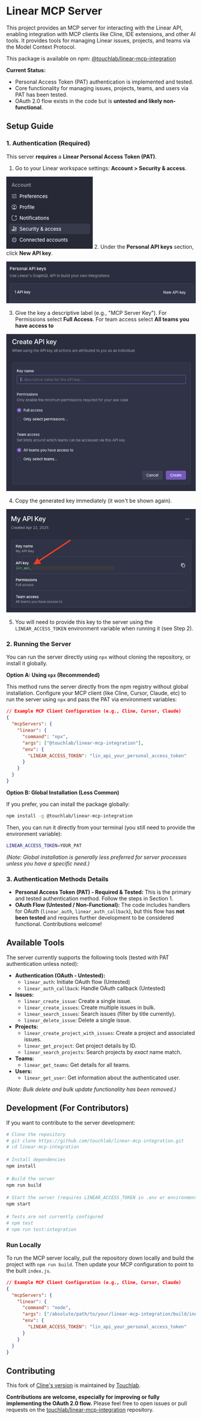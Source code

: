 # Linear MCP Server

This project provides an MCP server for interacting with the Linear API, enabling integration with MCP clients like Cline, IDE extensions, and other AI tools. It provides tools for managing Linear issues, projects, and teams via the Model Context Protocol.

This package is available on npm: [@touchlab/linear-mcp-integration](https://www.npmjs.com/package/@touchlab/linear-mcp-integration)

**Current Status:**
*   Personal Access Token (PAT) authentication is implemented and tested.
*   Core functionality for managing issues, projects, teams, and users via PAT has been tested.
*   OAuth 2.0 flow exists in the code but is **untested and likely non-functional**.

## Setup Guide

### 1. Authentication (Required)

This server **requires** a **Linear Personal Access Token (PAT)**.

1.  Go to your Linear workspace settings: **Account > Security & access**.

![Step1](./photos/Step1.png)
2.  Under the **Personal API keys** section, click **New API key**.

![Step2](./photos/Step2.png)

3.  Give the key a descriptive label (e.g., "MCP Server Key"). 
For Permissions select **Full Access**. 
For team access select **All teams you have access to**

![Step3](./photos/Step3.png)

4.  Copy the generated key immediately (it won't be shown again).

![Step4](./photos/Step4.png)

5.  You will need to provide this key to the server using the `LINEAR_ACCESS_TOKEN` environment variable when running it (see Step 2).

### 2. Running the Server

You can run the server directly using `npx` without cloning the repository, or install it globally.

**Option A: Using `npx` (Recommended)**

This method runs the server directly from the npm registry without global installation. Configure your MCP client (like Cline, Cursor, Claude, etc) to run the server using `npx` and pass the PAT via environment variables:

```json
// Example MCP Client Configuration (e.g., Cline, Cursor, Claude)
{
  "mcpServers": {
    "linear": {
      "command": "npx", 
      "args": ["@touchlab/linear-mcp-integration"],
      "env": {
        "LINEAR_ACCESS_TOKEN": "lin_api_your_personal_access_token"
      }
    }
  }
}
```

**Option B: Global Installation (Less Common)**

If you prefer, you can install the package globally:

```bash
npm install -g @touchlab/linear-mcp-integration
```

Then, you can run it directly from your terminal (you still need to provide the environment variable):

```bash
LINEAR_ACCESS_TOKEN=YOUR_PAT
```

*(Note: Global installation is generally less preferred for server processes unless you have a specific need.)*

### 3. Authentication Methods Details

*   **Personal Access Token (PAT) - Required & Tested:** This is the primary and tested authentication method. Follow the steps in Section 1.
*   **OAuth Flow (Untested / Non-Functional):** The code includes handlers for OAuth (`linear_auth`, `linear_auth_callback`), but this flow has **not been tested** and requires further development to be considered functional. Contributions welcome!

## Available Tools

The server currently supports the following tools (tested with PAT authentication unless noted):

*   **Authentication (OAuth - Untested):**
    *   `linear_auth`: Initiate OAuth flow (Untested)
    *   `linear_auth_callback`: Handle OAuth callback (Untested)
*   **Issues:**
    *   `linear_create_issue`: Create a single issue.
    *   `linear_create_issues`: Create multiple issues in bulk.
    *   `linear_search_issues`: Search issues (filter by title currently).
    *   `linear_delete_issue`: Delete a single issue.
*   **Projects:**
    *   `linear_create_project_with_issues`: Create a project and associated issues.
    *   `linear_get_project`: Get project details by ID.
    *   `linear_search_projects`: Search projects by *exact* name match.
*   **Teams:**
    *   `linear_get_teams`: Get details for all teams.
*   **Users:**
    *   `linear_get_user`: Get information about the authenticated user.

*(Note: Bulk delete and bulk update functionality has been removed.)*

## Development (For Contributors)

If you want to contribute to the server development:

```bash
# Clone the repository
# git clone https://github.com/touchlab/linear-mcp-integration.git
# cd linear-mcp-integration

# Install dependencies
npm install

# Build the server
npm run build

# Start the server (requires LINEAR_ACCESS_TOKEN in .env or environment)
npm start

# Tests are not currently configured
# npm test 
# npm run test:integration 
```

### Run Locally

To run the MCP server locally, pull the repository down locally and build the project with `npm run build`.
Then update your MCP configuration to point to the built `index.js`.

```json
// Example MCP Client Configuration (e.g., Cline, Cursor, Claude)
{
  "mcpServers": {
    "linear": {
      "command": "node",
      "args": ["/absolute/path/to/your/linear-mcp-integration/build/index.js"],
      "env": {
        "LINEAR_ACCESS_TOKEN": "lin_api_your_personal_access_token"
      }
    }
  }
}    
```

## Contributing

This fork of [Cline's version](https://github.com/cline/linear-mcp) is maintained by [Touchlab](https://github.com/touchlab).

**Contributions are welcome, especially for improving or fully implementing the OAuth 2.0 flow.** Please feel free to open issues or pull requests on the [touchlab/linear-mcp-integration](https://github.com/touchlab/linear-mcp-integration) repository.
